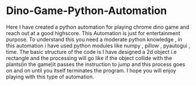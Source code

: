 # Dino-Game-Python-Automation
Here I have created a python automation for playing chrome dino game and reach out at a good highscore.
This Automation is just for entertainment purpose.
To understand this you need a moderate python knowledge , in this automation i have used python modules like numpy , pillow , pyautogui , time.
The basic structure of the code is I have designed a 2d object i.e rectangle and the processing will go like if the object collide with the plants(in the game)it passes the instruction to jump
and this process goes on and on until you itself terminates the program.
I hope you will enjoy playing with this type of automation.
